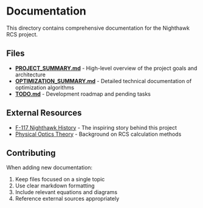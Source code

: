 # Documentation

This directory contains comprehensive documentation for the Nighthawk RCS project.

## Files

- **[PROJECT_SUMMARY.md](PROJECT_SUMMARY.md)** - High-level overview of the project goals and architecture
- **[OPTIMIZATION_SUMMARY.md](OPTIMIZATION_SUMMARY.md)** - Detailed technical documentation of optimization algorithms
- **[TODO.md](TODO.md)** - Development roadmap and pending tasks

## External Resources

- [F-117 Nighthawk History](https://www.youtube.com/watch?v=1zjcnnx7igc) - The inspiring story behind this project
- [Physical Optics Theory](https://en.wikipedia.org/wiki/Physical_optics) - Background on RCS calculation methods

## Contributing

When adding new documentation:

1. Keep files focused on a single topic
2. Use clear markdown formatting
3. Include relevant equations and diagrams
4. Reference external sources appropriately
